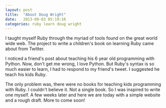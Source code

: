 ```yaml
---
layout: post
title:  "About Doug Wright"
date:   2013-09-03 05:19:16
categories: ruby learn doug wright
---
```


I taught myself Ruby through the myriad of tools found on the great world wide web. The project to write a children's book on learning Ruby came about from Twitter.

I noticed a friend's post about teaching his 6 year old programming with Python. Now, don't get me wrong, I love Python. But Ruby's syntax is so much easier to learn, I had to respond to my friend's tweet. I suggested he teach his kids Ruby.

The only problem was, there were no books for teaching kids programming with Ruby. I couldn't believe it. Not a single book. So I was inspired to write one myself. A few weeks later and here we are today with a simple website and a rough draft. More to come soon!
